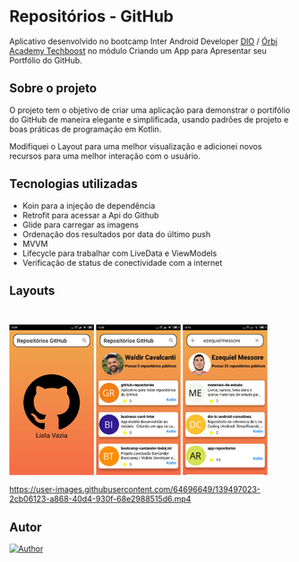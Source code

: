 # Repositórios - GitHub

Aplicativo desenvolvido no bootcamp Inter Android Developer [DIO](https://digitalinnovation.one/) / [Órbi Academy Techboost](https://digitalinnovation.one/tech-boost) no módulo
Criando um App para Apresentar seu Portfólio do GitHub. 

## Sobre o projeto

O projeto tem o objetivo de criar uma aplicação para demonstrar o portifólio do GitHub de maneira elegante e simplificada, usando padrões de projeto e
boas práticas de programação em Kotlin.

Modifiquei o Layout para uma melhor visualização e adicionei novos recursos para uma melhor interação com o usuário.


## Tecnologias utilizadas
- Koin para a injeção de dependência </br>
- Retrofit para acessar a Api do Github </br>
- Glide para carregar as imagens </br>
- Ordenação dos resultados por data do último push </br>
- MVVM </br>
- Lifecycle para trabalhar com LiveData e ViewModels</br>
- Verificação de status de conectividade com a internet </br>

    
## Layouts
<br>
  <p align="left">

<img alt="no tasks"
            src="https://github.com/waldircavalcanti/gitHub-repositories/blob/master/Screenshot_1.jpg" width="30%"
            title="no tasks">
  <img alt="create task"
            src="https://github.com/waldircavalcanti/gitHub-repositories/blob/master/Screenshot_2.jpg" width="30%"
            title="create task">
  <img alt="all tasks"
            src="https://github.com/waldircavalcanti/gitHub-repositories/blob/master/Screenshot_3.jpg" width="30%"
            title="all tasks">

        




https://user-images.githubusercontent.com/64696649/139497023-2cb06123-a868-40d4-930f-68e2988515d6.mp4






## Autor
[![Author](https://img.shields.io/static/v1?label=@author&message=Waldir%20Cavalcanti&color=important)](https://github.com/waldircavalcanti)
